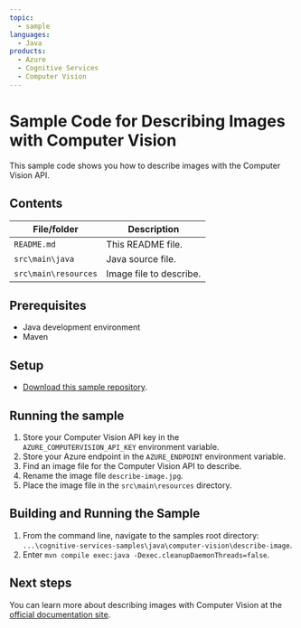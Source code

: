 ```yaml
---
topic:
  - sample
languages:
  - Java
products:
  - Azure
  - Cognitive Services
  - Computer Vision
---
```


# Sample Code for Describing Images with Computer Vision

This sample code shows you how to describe images with the Computer Vision API.

## Contents

| File/folder | Description |
|-------------|-------------|
| `README.md`            | This README file. |
| `src\main\java` | Java source file. |
| `src\main\resources` | Image file to describe. |

## Prerequisites

- Java development environment
- Maven

## Setup

- [Download this sample repository](https://github.com/LukeBayler/cognitive-services-samples/archive/master.zip).

## Running the sample

1. Store your Computer Vision API key in the `AZURE_COMPUTERVISION_API_KEY` environment variable.
2. Store your Azure endpoint in the `AZURE_ENDPOINT` environment variable.
3. Find an image file for the Computer Vision API to describe.
4. Rename the image file `describe-image.jpg`.
5. Place the image file in the `src\main\resources` directory.

## Building and Running the Sample

1. From the command line, navigate to the samples root directory: `...\cognitive-services-samples\java\computer-vision\describe-image`.
2. Enter `mvn compile exec:java -Dexec.cleanupDaemonThreads=false`.

## Next steps

You can learn more about describing images with Computer Vision at the [official documentation site](https://docs.microsoft.com/en-us/azure/cognitive-services/computer-vision/concept-describing-images).
